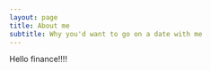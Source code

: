 ```yaml
---
layout: page
title: About me
subtitle: Why you'd want to go on a date with me
---
```


Hello finance!!!!
